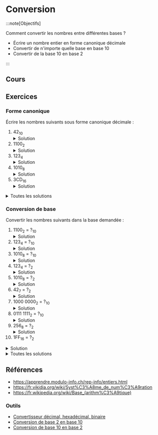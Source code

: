# Conversion

:::note[Objectifs]

Comment convertir les nombres entre différentes bases ?

- Écrire un nombre entier en forme canonique décimale
- Convertir de n'importe quelle base en base 10
- Convertir de la base 10 en base 2

:::

## Cours

<Reaveal name="1m-repr-conversion" />

## Exercices

### Forme canonique

Écrire les nombres suivants sous forme canonique décimale :

1. 42<sub>10</sub>
   <details><summary>Solution</summary>4 &times; 10<sup>1</sup> + 2 &times; 10<sup>0</sup></details>
2. 1100<sub>2</sub>
   <details><summary>Solution</summary>1 &times; 2<sup>3</sup> + 1 &times; 2<sup>2</sup> + 0 &times; 2<sup>1</sup> + 0 &times; 2<sup>0</sup></details>
3. 123<sub>4</sub>
   <details><summary>Solution</summary>1 &times; 4<sup>2</sup> + 2 &times; 4<sup>1</sup> + 3 &times; 4<sup>0</sup></details>
4. 1010<sub>8</sub>
   <details><summary>Solution</summary>1 &times; 8<sup>3</sup> + 0 &times; 8<sup>2</sup> + 1 &times; 8<sup>1</sup> + 0 &times; 8<sup>0</sup></details>
5. 3CD<sub>16</sub>
   <details><summary>Solution</summary>3 &times; 16<sup>2</sup> + 12 &times; 16<sup>1</sup> + 13 &times; 16<sup>0</sup></details>

<details>
<summary>Toutes les solutions</summary>

1. 4 &times; 10<sup>1</sup> + 2 &times; 10<sup>0</sup>
2. 1 &times; 2<sup>3</sup> + 1 &times; 2<sup>2</sup> + 0 &times; 2<sup>1</sup> + 0 &times; 2<sup>0</sup>
3. 1 &times; 4<sup>2</sup> + 2 &times; 4<sup>1</sup> + 3 &times; 4<sup>0</sup>
4. 1 &times; 8<sup>3</sup> + 0 &times; 8<sup>2</sup> + 1 &times; 8<sup>1</sup> + 0 &times; 8<sup>0</sup>
5. 3 &times; 16<sup>2</sup> + 12 &times; 16<sup>1</sup> + 13 &times; 16<sup>0</sup>

</details>

### Conversion de base

Convertir les nombres suivants dans la base demandée :

1. 1100<sub>2</sub> = ?<sub>10</sub>
   <details><summary>Solution</summary>1 &times; 2<sup>3</sup> + 1 &times; 2<sup>2</sup> + 0 &times; 2<sup>1</sup> + 0 &times; 2<sup>0</sup> = 8 + 4 = **12<sub>10</sub>**</details>
2. 123<sub>4</sub> = ?<sub>10</sub>
   <details><summary>Solution</summary>1 &times; 4<sup>2</sup> + 2 &times; 4<sup>1</sup> + 3 &times; 4<sup>0</sup> = 16 + 8 + 3 = **27<sub>10</sub>**</details>
3. 1010<sub>8</sub> = ?<sub>10</sub>
   <details><summary>Solution</summary>1 &times; 8<sup>3</sup> + 0 &times; 8<sup>2</sup> + 1 &times; 8<sup>1</sup> + 0 &times; 8<sup>0</sup> = 512 + 8 = **520<sub>10</sub>**</details>
4. 123<sub>4</sub> = ?<sub>2</sub>
   <details><summary>Solution</summary>Passer par la base 10 (cf ex 2) : 123<sub>4</sub> = **27<sub>10</sub>** = 16 + 8 + 2 + 1 = **11011<sub>2</sub>**</details>
5. 1010<sub>8</sub> = ?<sub>2</sub>
   <details><summary>Solution</summary>Passer par la base 10 (cf ex 3) : 1010<sub>8</sub> = **520<sub>10</sub>** = 512 + 8 = **10 0000 1000<sub>2</sub>**</details>
6. 42<sub>7</sub> = ?<sub>2</sub>
   <details><summary>Solution</summary>Passer par la base 10 :42<sub>7</sub> = 4 &times; 7<sup>1</sup> + 2 &times; 7<sup>0</sup> = **30<sub>10</sub>** = 16 + 8 + 4 + 2 = **1 1110<sub>2</sub>**</details>
7. 1000 0000<sub>2</sub> = ?<sub>10</sub>
   <details><summary>Solution</summary>1 &times; 2<sup>7</sup> = **128<sub>10</sub>**</details>
8. 0111 1111<sub>2</sub> = ?<sub>10</sub>
   <details><summary>Solution</summary>C'est nombre juste avant 1000 0000<sub>2</sub> (ex 7) : 0111 1111<sub>2</sub> = 1000 0000<sub>2</sub> - 1 = 128<sub>10</sub> - 1 = **127<sub>10</sub>**</details>
9. 256<sub>8</sub> = ?<sub>2</sub>
   <details><summary>Solution</summary>Passer par la base 10 : 256<sub>8</sub> = 2 &times; 8<sup>2</sup> + 5 &times; 8<sup>1</sup> + 6 &times; 8<sup>0</sup> = **174<sub>10</sub>** = 128 + 32 + 8 + 4 + 2 = **1010 1110<sub>2</sub>**</details>
10. 1FF<sub>16</sub> = ?<sub>2</sub>
<details><summary>Solution</summary>Passer par la base 10 : 1FF<sub>16</sub> = 1 &times; 16<sup>2</sup> + 15 &times; 16<sup>1</sup> + 15 &times; 16<sup>0</sup> = **511<sub>10</sub>** = 256 + 128 + 64 + 32 + 16 + 8 + 4 + 2 + 1 = **1 1111 1111<sub>2</sub>**</details>

<details>
<summary>Toutes les solutions</summary>

1. 1 &times; 2<sup>3</sup> + 1 &times; 2<sup>2</sup> + 0 &times; 2<sup>1</sup> + 0 &times; 2<sup>0</sup> = 8 + 4 = **12<sub>10</sub>**
2. 1 &times; 4<sup>2</sup> + 2 &times; 4<sup>1</sup> + 3 &times; 4<sup>0</sup> = 16 + 8 + 3 = **27<sub>10</sub>**
3. 1 &times; 8<sup>3</sup> + 0 &times; 8<sup>2</sup> + 1 &times; 8<sup>1</sup> + 0 &times; 8<sup>0</sup> = 512 + 8 = **520<sub>10</sub>**
4. Passer par la base 10 (cf ex 2) : 123<sub>4</sub> = **27<sub>10</sub>** = 16 + 8 + 2 + 1 = **11011<sub>2</sub>**
5. Passer par la base 10 (cf ex 3) : 1010<sub>8</sub> = **520<sub>10</sub>** = 512 + 8 = **10 0000 1000<sub>2</sub>**
6. Passer par la base 10 :42<sub>7</sub> = 4 &times; 7<sup>1</sup> + 2 &times; 7<sup>0</sup> = **30<sub>10</sub>** = 16 + 8 + 4 + 2 = **1 1110<sub>2</sub>**
7. 1 &times; 2<sup>7</sup> = **128<sub>10</sub>**
8. C'est nombre juste avant 1000 0000<sub>2</sub> (ex 7) : 0111 1111<sub>2</sub> = 1000 0000<sub>2</sub> - 1 = 128<sub>10</sub> - 1 = **127<sub>10</sub>**
9. Passer par la base 10 : 256<sub>8</sub> = 2 &times; 8<sup>2</sup> + 5 &times; 8<sup>1</sup> + 6 &times; 8<sup>0</sup> = **174<sub>10</sub>** = 128 + 32 + 8 + 4 + 2 = **1010 1110<sub>2</sub>**
10. Passer par la base 10 : 1FF<sub>16</sub> = 1 &times; 16<sup>2</sup> + 15 &times; 16<sup>1</sup> + 15 &times; 16<sup>0</sup> = **511<sub>10</sub>** = 256 + 128 + 64 + 32 + 16 + 8 + 4 + 2 + 1 = **1 1111 1111<sub>2</sub>**

</details>

## Références

- https://apprendre.modulo-info.ch/rep-info/entiers.html
- https://fr.vikidia.org/wiki/Syst%C3%A8me_de_num%C3%A9ration
- https://fr.wikipedia.org/wiki/Base_(arithm%C3%A9tique)

### Outils

- [Convertisseur décimal, hexadécimal, binaire](https://sebastienguillon.com/test/javascript/convertisseur.html)
- [Conversion de base 2 en base 10](https://fr.wikihow.com/convertir-un-nombre-binaire-en-nombre-d%C3%A9cimal)
- [Conversion de base 10 en base 2](https://fr.wikihow.com/convertir-du-d%C3%A9cimal-en-binaire)
